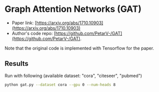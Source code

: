 Graph Attention Networks (GAT)
============

- Paper link: [https://arxiv.org/abs/1710.10903](https://arxiv.org/abs/1710.10903)
- Author's code repo:
  [https://github.com/PetarV-/GAT](https://github.com/PetarV-/GAT).

Note that the original code is implemented with Tensorflow for the paper.

Results
-------

Run with following (available dataset: "cora", "citeseer", "pubmed")
```bash
python gat.py --dataset cora --gpu 0 --num-heads 8
```
